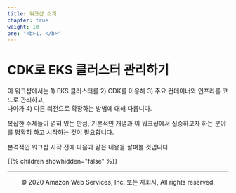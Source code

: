 ```yaml
---
title: 워크샵 소개
chapter: true
weight: 10
pre: "<b>1. </b>"
---
```


# CDK로 EKS 클러스터 관리하기

이 워크샵에서는 1) EKS 클러스터를 2) CDK를 이용해 3) 주요 컨테이너와 인프라를 코드로 관리하고,  
나아가 4) 다른 리전으로 확장하는 방법에 대해 다룹니다.

복잡한 주제들이 얽혀 있는 만큼, 기본적인 개념과 이 워크샵에서 집중하고자 하는 분야를 명확히 하고 시작하는 것이 필요합니다.

본격적인 워크샵 시작 전에 다음과 같은 내용을 살펴볼 것입니다.

{{% children showhidden="false" %}}

---
<p align="center">
© 2020 Amazon Web Services, Inc. 또는 자회사, All rights reserved.
</p>
